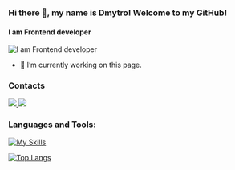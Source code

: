 ### Hi there 👋, my name is Dmytro! Welcome to my GitHub!
#### I am Frontend developer
![I am Frontend developer](https://i0.wp.com/plopdo.com/wp-content/uploads/2021/07/Screenshot-1.png?resize=1210%2C642&ssl=1)

- 🔭 I’m currently working on this page.

### Contacts
<a href="https://t.me/petrenko_dimych">
  <img src="https://img.shields.io/badge/Telegram-2CA5E0?style=for-the-badge&logo=telegram&logoColor=white" />
</a>
<a href="https://www.linkedin.com/in/dima-petrenko">
  <img src="https://img.shields.io/badge/LinkedIn-0077B5?style=for-the-badge&logo=linkedin&logoColor=white" />
</a>

### Languages and Tools:
[![My Skills](https://skillicons.dev/icons?i=js,react,ts,html,css,sass,nodejs,git,vscode,figma)](https://skillicons.dev)

[![Top Langs](https://github-readme-stats.vercel.app/api/top-langs/?username=petrenkodmytro)](https://github.com/anuraghazra/github-readme-stats)

